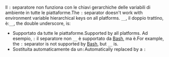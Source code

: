 <span data-ttu-id="6b8a0-101">Il `:` separatore non funziona con le chiavi gerarchiche delle variabili di ambiente in tutte le piattaforme.</span><span class="sxs-lookup"><span data-stu-id="6b8a0-101">The `:` separator doesn't work with environment variable hierarchical keys on all platforms.</span></span> <span data-ttu-id="6b8a0-102">`__`, il doppio trattino, è:</span><span class="sxs-lookup"><span data-stu-id="6b8a0-102">`__`, the double underscore, is:</span></span>

* <span data-ttu-id="6b8a0-103">Supportato da tutte le piattaforme.</span><span class="sxs-lookup"><span data-stu-id="6b8a0-103">Supported by all platforms.</span></span> <span data-ttu-id="6b8a0-104">Ad esempio, `:` il separatore non `__` è supportato da [Bash](https://linuxhint.com/bash-environment-variables/), ma è.</span><span class="sxs-lookup"><span data-stu-id="6b8a0-104">For example, the `:` separator is not supported by [Bash](https://linuxhint.com/bash-environment-variables/), but `__` is.</span></span>
* <span data-ttu-id="6b8a0-105">Sostituita automaticamente da un`:`</span><span class="sxs-lookup"><span data-stu-id="6b8a0-105">Automatically replaced by a `:`</span></span>